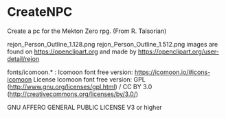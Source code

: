 CreateNPC
=========

Create a pc for the Mekton Zero rpg. (From R. Talsorian)

rejon_Person_Outline_1.128.png  rejon_Person_Outline_1.512.png images are found on https://openclipart.org and made by https://openclipart.org/user-detail/rejon

fonts/icomoon.* :
Icomoon font free version: https://icomoon.io/#icons-icomoon
License Icomoon font free version: GPL (http://www.gnu.org/licenses/gpl.html) / CC BY 3.0  (http://creativecommons.org/licenses/by/3.0/)

GNU AFFERO GENERAL PUBLIC LICENSE V3 or higher
